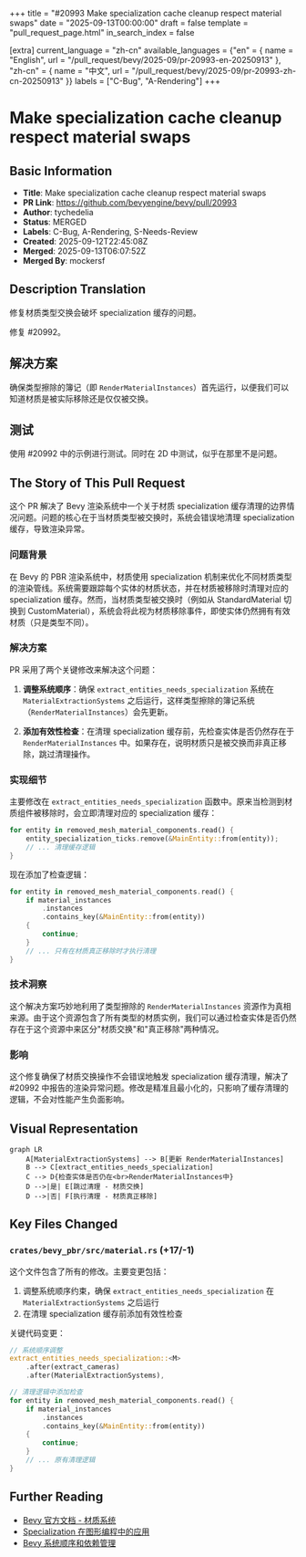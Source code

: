 +++
title = "#20993 Make specialization cache cleanup respect material swaps"
date = "2025-09-13T00:00:00"
draft = false
template = "pull_request_page.html"
in_search_index = false

[extra]
current_language = "zh-cn"
available_languages = {"en" = { name = "English", url = "/pull_request/bevy/2025-09/pr-20993-en-20250913" }, "zh-cn" = { name = "中文", url = "/pull_request/bevy/2025-09/pr-20993-zh-cn-20250913" }}
labels = ["C-Bug", "A-Rendering"]
+++

# Make specialization cache cleanup respect material swaps

## Basic Information
- **Title**: Make specialization cache cleanup respect material swaps
- **PR Link**: https://github.com/bevyengine/bevy/pull/20993
- **Author**: tychedelia
- **Status**: MERGED
- **Labels**: C-Bug, A-Rendering, S-Needs-Review
- **Created**: 2025-09-12T22:45:08Z
- **Merged**: 2025-09-13T06:07:52Z
- **Merged By**: mockersf

## Description Translation
修复材质类型交换会破坏 specialization 缓存的问题。

修复 #20992。

## 解决方案
确保类型擦除的簿记（即 `RenderMaterialInstances`）首先运行，以便我们可以知道材质是被实际移除还是仅仅被交换。

## 测试
使用 #20992 中的示例进行测试。同时在 2D 中测试，似乎在那里不是问题。

## The Story of This Pull Request

这个 PR 解决了 Bevy 渲染系统中一个关于材质 specialization 缓存清理的边界情况问题。问题的核心在于当材质类型被交换时，系统会错误地清理 specialization 缓存，导致渲染异常。

### 问题背景
在 Bevy 的 PBR 渲染系统中，材质使用 specialization 机制来优化不同材质类型的渲染管线。系统需要跟踪每个实体的材质状态，并在材质被移除时清理对应的 specialization 缓存。然而，当材质类型被交换时（例如从 StandardMaterial 切换到 CustomMaterial），系统会将此视为材质移除事件，即使实体仍然拥有有效材质（只是类型不同）。

### 解决方案
PR 采用了两个关键修改来解决这个问题：

1. **调整系统顺序**：确保 `extract_entities_needs_specialization` 系统在 `MaterialExtractionSystems` 之后运行，这样类型擦除的簿记系统（`RenderMaterialInstances`）会先更新。

2. **添加有效性检查**：在清理 specialization 缓存前，先检查实体是否仍然存在于 `RenderMaterialInstances` 中。如果存在，说明材质只是被交换而非真正移除，跳过清理操作。

### 实现细节
主要修改在 `extract_entities_needs_specialization` 函数中。原来当检测到材质组件被移除时，会立即清理对应的 specialization 缓存：

```rust
for entity in removed_mesh_material_components.read() {
    entity_specialization_ticks.remove(&MainEntity::from(entity));
    // ... 清理缓存逻辑
}
```

现在添加了检查逻辑：

```rust
for entity in removed_mesh_material_components.read() {
    if material_instances
        .instances
        .contains_key(&MainEntity::from(entity))
    {
        continue;
    }
    // ... 只有在材质真正移除时才执行清理
}
```

### 技术洞察
这个解决方案巧妙地利用了类型擦除的 `RenderMaterialInstances` 资源作为真相来源。由于这个资源包含了所有类型的材质实例，我们可以通过检查实体是否仍然存在于这个资源中来区分"材质交换"和"真正移除"两种情况。

### 影响
这个修复确保了材质交换操作不会错误地触发 specialization 缓存清理，解决了 #20992 中报告的渲染异常问题。修改是精准且最小化的，只影响了缓存清理的逻辑，不会对性能产生负面影响。

## Visual Representation

```mermaid
graph LR
    A[MaterialExtractionSystems] --> B[更新 RenderMaterialInstances]
    B --> C[extract_entities_needs_specialization]
    C --> D{检查实体是否仍在<br>RenderMaterialInstances中}
    D -->|是| E[跳过清理 - 材质交换]
    D -->|否| F[执行清理 - 材质真正移除]
```

## Key Files Changed

### `crates/bevy_pbr/src/material.rs` (+17/-1)

这个文件包含了所有的修改。主要变更包括：

1. 调整系统顺序约束，确保 `extract_entities_needs_specialization` 在 `MaterialExtractionSystems` 之后运行
2. 在清理 specialization 缓存前添加有效性检查

关键代码变更：

```rust
// 系统顺序调整
extract_entities_needs_specialization::<M>
    .after(extract_cameras)
    .after(MaterialExtractionSystems),

// 清理逻辑中添加检查
for entity in removed_mesh_material_components.read() {
    if material_instances
        .instances
        .contains_key(&MainEntity::from(entity))
    {
        continue;
    }
    // ... 原有清理逻辑
}
```

## Further Reading

- [Bevy 官方文档 - 材质系统](https://bevyengine.org/learn/books/bevy-guide/next/features/materials/)
- [Specialization 在图形编程中的应用](https://en.wikipedia.org/wiki/Specialization_(logic))
- [Bevy 系统顺序和依赖管理](https://bevyengine.org/learn/books/bevy-guide/next/features/system-order/)